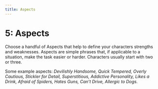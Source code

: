 ```yaml
---
title: Aspects
---
```


# 5: Aspects

Choose a handful of Aspects that help to define your characters strengths and weaknesses. Aspects are simple phrases that, if applicable to a situation, make the task easier or harder. Characters usually start with two or three.

Some example aspects: *Devilishly Handsome, Quick Tempered, Overly Cautious, Stickler for Detail, Superstitious, Addictive Personality, Likes a Drink, Afraid of Spiders, Hates Guns, Can’t Drive, Allergic to Dogs.*